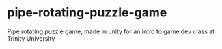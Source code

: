 # pipe-rotating-puzzle-game
Pipe rotating puzzle game, made in unity for an intro to game dev class at Trinity University
